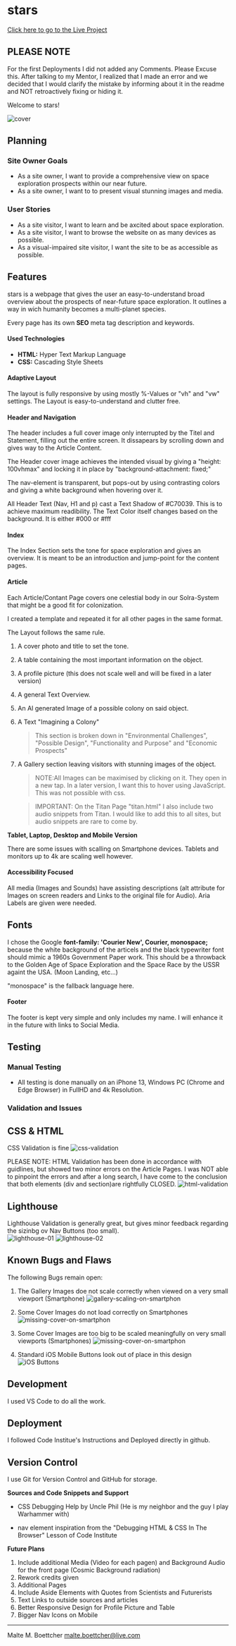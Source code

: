 


# **stars**

[Click here to go to the Live Project](https://askavian.github.io/stars/)

## **PLEASE NOTE**
For the first Deployments I did not added any Comments. Please Excuse this. After talking to my Mentor, I realized that I made an error and we decided that I would clarify the mistake by informing about it in the readme and NOT retroactively fixing or hiding it. 


Welcome to stars!


![cover](assets/images/readme/readme_cover.png)

## **Planning**

### **Site Owner Goals**

- As a site owner, I want to provide a comprehensive view on space exploration prospects within our near future.
- As a site owner, I want to to present visual stunning images and media.


### **User Stories**

- As a site visitor, I want to learn and be axcited about space exploration.
- As a site visitor, I want to browse the website on as many devices as possible.
- As a visual-impaired site visitor, I want the site to be as accessible as possible. 


## **Features**

stars is a webpage that gives the user an easy-to-understand broad overview about the prospects of near-future space exploration. It outlines a way in wich humanity becomes a multi-planet species. 

Every page has its own **SEO** meta tag description and keywords.


#### **Used Technologies**  

- **HTML:** Hyper Text Markup Language
- **CSS:** Cascading Style Sheets


#### Adaptive Layout

The layout is fully responsive by using mostly %-Values or "vh" and "vw" settings. The Layout is easy-to-understand and clutter free. 


#### **Header and Navigation**  
The header includes a full cover image only interrupted by the Titel and Statement, filling out the entire screen. It dissapears by scrolling down and gives way to the Article Content. 

The Header cover image achieves the intended visual by giving a "height: 100vhmax" and locking it in place by "background-attachment: fixed;"

The nav-element is transparent, but pops-out by using contrasting colors and giving a white background when hovering over it. 

All Header Text (Nav, H1 and p) cast a Text Shadow of  #C70039. This is to achieve maximum readibility. The Text Color itself changes based on the background. It is either #000 or #fff


#### **Index**  
The Index Section sets the tone for space exploration and gives an overview. It is meant to be an introduction and jump-point for the content pages.


#### **Article**  
Each Article/Contant Page covers one celestial body in our Solra-System that might be a good fit for colonization. 

I created a template and repeated it for all other pages in the same format. 

The Layout follows the same rule. 
1. A cover photo and title to set the tone. 
2. A table containing the most important information on the object.
3. A profile picture (this does not scale well and will be fixed in a later version)
4. A general Text Overview.
5. An AI generated Image of a possible colony on said object.
6. A Text "Imagining a Colony"
    >This section is broken down in "Environmental Challenges", "Possible Design", "Functionality and Purpose" and "Economic Prospects"
7. A Gallery section leaving visitors with stunning images of the object.
    
    >NOTE:All Images can be maximised by clicking on it. They open in a new tap. In a later version, I want this to hover using JavaScript. This was not possible with css. 

    >IMPORTANT: On the Titan Page "titan.html" I also include two audio snippets from Titan. I would like to add this to all sites, but audio snippets are rare to come by. 


**Tablet, Laptop, Desktop and Mobile Version**

There are some issues with scalling on Smartphone devices. Tablets and monitors up to 4k are scaling well however. 

#### **Accessibility Focused** 
All media (Images and Sounds) have assisting descriptions (alt attribute for Images on screen readers and Links to the original file for Audio). Aria Labels are given were needed.

## Fonts

I chose the Google <strong>font-family: 'Courier New', Courier, monospace;</strong> because the white background of the articels and the black typewriter font should mimic a 1960s Government Paper work. This should be a throwback to the Golden Age of Space Exploration and the Space Race by the USSR againt the USA. (Moon Landing, etc...)

"monospace" is the fallback language here. 


#### **Footer**  
The footer is kept very simple and only includes my name. I will enhance it in the future with links to Social Media. 



## Testing

### Manual Testing  
- All testing is done manually on an iPhone 13, Windows PC (Chrome and Edge Browser) in FullHD and 4k Resolution. 

### Validation and Issues

## CSS & HTML
CSS Validation is fine 
![css-validation](assets/images/readme/css_validation.png)

PLEASE NOTE: HTML Validation has been done in accordance with guidlines, but showed two minor errors on the Article Pages.
I was NOT able to pinpoint the errors and after a long search, I have come to the conclusion that both elements (div and section)are rightfully CLOSED.
![html-validation](assets/images/readme/html_validation.png)

## Lighthouse

Lighthouse Validation is generally great, but gives minor feedback regarding the sizinbg ov Nav Buttons (too small).  
![lighthouse-01](assets/images/readme/lighthouse_validation_01.png)
![lighthouse-02](assets/images/readme/lighthouse_validation_02.png)



## Known Bugs and Flaws

The following Bugs remain open:

1. The Gallery Images doe not scale correctly when viewed on a very small viewport (Smartphone)
![gallery-scaling-on-smartphon](assets/images/readme/gallery_scaling_on_smartphone.png)

2. Some Cover Images do not load correctly on Smartphones
![missing-cover-on-smartphon](assets/images/readme/missing_cover_image.png)

3. Some Cover Images are too big to be scaled meaningfully on very small viewports (Smartphones)
![missing-cover-on-smartphon](assets/images/readme/cover_too_big_for_smartphone.png)

4. Standard iOS Mobile Buttons look out of place in this design
![iOS Buttons](assets/images/readme/ios_native_icons_look_weird.png)





## **Development**

I used VS Code to do all the work. 


## **Deployment**

I followed Code Institue's Instructions and Deployed directly in github. 




## Version Control
I use Git for Version Control and GitHub for storage. 


**Sources and Code Snippets and Support**
- CSS Debugging Help by Uncle Phil (He is my neighbor and the guy I play Warhammer with)

- nav element inspiration from the "Debugging HTML & CSS In The Browser" Lesson of Code Institute


**Future Plans**

1. Include additional Media (Video for each pagen) and Background Audio for the front page (Cosmic Background radiation)
2. Rework credits given
3. Additional Pages
4. Include Aside Elements with Quotes from Scientists and Futurerists
5. Text Links to outside sources and articles
6. Better Responsive Design for Profile Picture and Table
7. Bigger Nav Icons on Mobile

---

Malte M. Boettcher
malte.boettcher@live.com

